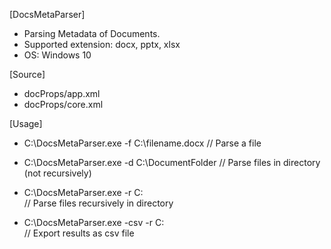 [DocsMetaParser]
- Parsing Metadata of Documents.
- Supported extension: docx, pptx, xlsx
- OS: Windows 10

[Source]
- docProps/app.xml
- docProps/core.xml

[Usage]
- C:\DocsMetaParser.exe -f C:\filename.docx
  // Parse a file
  
- C:\DocsMetaParser.exe -d C:\DocumentFolder
  // Parse files in directory (not recursively)
  
- C:\DocsMetaParser.exe -r C:\
  // Parse files recursively in directory
  
- C:\DocsMetaParser.exe -csv -r C:\
  // Export results as csv file
